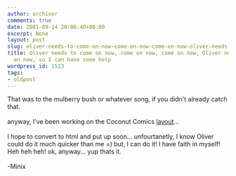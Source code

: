 ```yaml
---
author: archiver
comments: true
date: 2001-09-14 20:06:40+00:00
excerpt: None
layout: post
slug: oliver-needs-to-come-on-now-come-on-now-come-on-now-oliver-needs-to-come-on-now-so-i-can-have-some-help
title: Oliver needs to come on now, come on now, come on now, Oliver needs to come
  on now, so I can have some help
wordpress_id: 1513
tags:
- oldpost
---
```


That was to the mulberry bush or whatever song, if you didn't already catch that.<br /><br />anyway, I've been working on the Coconut Comics <a href="http://www.oliverweb.com/newsimages/layout.gif">layout</a>...<br /><br />I hope to convert to html and put up soon... unfourtanetly, I know Oliver could do it much quicker than me =) but, I can do it!  I have faith in myself! Heh heh heh!  ok, anyway... yup thats it.<br /><br />-Minix